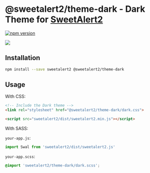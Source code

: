 # @sweetalert2/theme-dark - Dark Theme for [SweetAlert2](https://github.com/sweetalert2/sweetalert2)

[![npm version](https://img.shields.io/npm/v/@sweetalert2/theme-dark.svg)](https://www.npmjs.com/package/@sweetalert2/theme-dark)

![](https://sweetalert2.github.io/images/themes-dark.png)

Installation
------------

```sh
npm install --save sweetalert2 @sweetalert2/theme-dark
```

Usage
-----

With CSS:

```html
<!-- Include the Dark theme -->
<link rel="stylesheet" href="@sweetalert2/theme-dark/dark.css">

<script src="sweetalert2/dist/sweetalert2.min.js"></script>
```

With SASS:

`your-app.js`:

```js
import Swal from 'sweetalert2/dist/sweetalert2.js'
```

`your-app.scss`:

```scss
@import 'sweetalert2/theme-dark/dark.scss';
```
